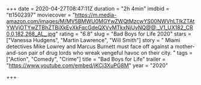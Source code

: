 +++
date = 2020-04-27T08:47:11Z
duration = "2h 4min"
imdbid = "tt1502397"
moviecover = "https://m.media-amazon.com/images/M/MV5BMWU0MGYwZWQtMzcwYS00NWVhLTlkZTAtYWVjOTYwZTBhZTBiXkEyXkFqcGdeQXVyMTkxNjUyNQ@@._V1_UX182_CR0,0,182,268_AL_.jpg"
rating = "6.8"
slug = "Bad Boys for Life 2020"
stars = ["Vanessa Hudgens", "Martin Lawrence", "Will Smith"]
story = " Miami detectives Mike Lowrey and Marcus Burnett must face off against a mother-and-son pair of drug lords who wreak vengeful havoc on their city. "
tags = ["Action", "Comedy", "Crime"]
title = "Bad Boys for Life"
trailer = "https://www.youtube.com/embed/jKCj3XuPG8M"
year = "2020"

+++
